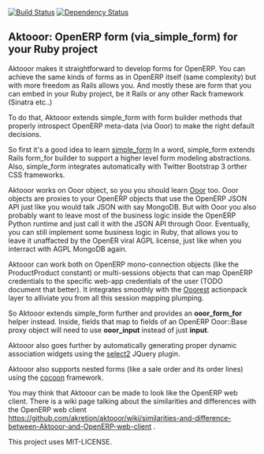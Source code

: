 [![Build Status](https://travis-ci.org/akretion/aktooor.png?branch=master)](https://travis-ci.org/akretion/aktooor)
[![Dependency Status](https://www.versioneye.com/ruby/aktooor/badge.png)](https://www.versioneye.com/ruby/aktooor)

Aktooor: OpenERP form (via_simple_form) for your Ruby project
-------------------------------------------------------------

Aktooor makes it straightforward to develop forms for OpenERP.
You can achieve the same kinds of forms as in OpenERP itself (same complexity) but with
more freedom as Rails allows you. And mostly these are form that you can embed in your
Ruby project, be it Rails or any other Rack framework (Sinatra etc..)


To do that, Aktooor extends simple_form with form builder methods that properly
introspect OpenERP meta-data (via Ooor) to make the right default decisions.

So first it's a good idea to learn [simple_form](https://github.com/plataformatec/simple_form)
In a word, simple_form extends Rails form_for builder to support a higher level form modeling abstractions.
Also, simple_form integrates automatically with Twitter Bootstrap 3 orther CSS frameworks.

Aktooor works on Ooor object, so you you should learn [Ooor](https://github.com/akretion/ooor) too.
Ooor objects are proxies to your OpenERP objects that use the OpenERP JSON API just like you would talk JSON with say MongoDB.
But with Ooor you also probably want to leave most of the business logic inside the OpenERP Python runtime and just call it
with the JSON API through Ooor. Eventually, you can still implement some business logic in Ruby, that allows you to leave it
unaffacted by the OpenER viral AGPL license, just like when you interract with AGPL MongoDB again.

Aktooor can work both on OpenERP mono-connection objects (like the ProductProduct constant) or multi-sessions objects that can
map OpenERP credentials to the specific web-app credentials of the user (TODO document that better). It integrates smoothly with
the [Ooorest](https://github.com/akretion/ooorest) actionpack layer to alliviate you from all this session mapping plumping.

So Aktooor extends simple_form further and provides an **ooor_form_for** helper instead.
Inside, fields that map to fields of an OpenERP Ooor::Base proxy object will need to use **ooor_input** instead of just **input**.

Aktooor also goes further by automatically generating proper dynamic association widgets using the [select2](http://ivaynberg.github.io/select2) JQuery
plugin.

Aktooor also supports nested forms (like a sale order and its order lines) using the [cocoon](https://github.com/nathanvda/cocoon) framework.


You may think that Aktooor can be made to look like the OpenERP web client. There is a wiki page talking about the similarities and differences with
the OpenERP web client https://github.com/akretion/aktooor/wiki/similarities-and-difference-between-Aktooor-and-OpenERP-web-client .


This project uses MIT-LICENSE.
